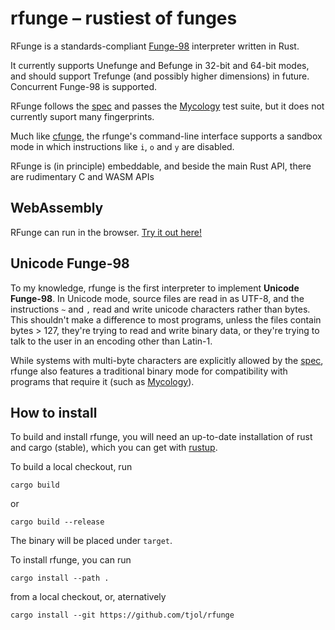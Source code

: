 # rfunge – rustiest of funges

RFunge is a standards-compliant [Funge-98] interpreter written in Rust.

It currently supports Unefunge and Befunge in 32-bit and 64-bit modes, and
should support Trefunge (and possibly higher dimensions) in future.
Concurrent Funge-98 is supported.

RFunge follows the [spec] and passes the [Mycology] test suite, but it does not
currently suport many fingerprints.

Much like [cfunge], the rfunge's command-line interface supports a sandbox mode
in which instructions like `i`, `o` and `y` are disabled.

RFunge is (in principle) embeddable, and beside the main Rust API, there are
rudimentary C and WASM APIs

## WebAssembly

RFunge can run in the browser. [Try it out here!](https://tjol.eu/rfunge/)

## Unicode Funge-98

To my knowledge, rfunge is the first interpreter to implement **Unicode Funge-98**.
In Unicode mode, source files are read in as UTF-8, and the instructions `~` and
`,` read and write unicode characters rather than bytes. This shouldn't make a
difference to most programs, unless the files contain bytes > 127, they're
trying to read and write binary data, or they're trying to talk to the user in
an encoding other than Latin-1.

While systems with multi-byte characters are explicitly allowed by the [spec],
rfunge also features a traditional binary mode for compatibility with programs
that require it (such as [Mycology]).

## How to install

To build and install rfunge, you will need an up-to-date installation of rust
and cargo (stable), which you can get with [rustup](https://rustup.rs/).

To build a local checkout, run

    cargo build

or

    cargo build --release

The binary will be placed under `target`.

To install rfunge, you can run

    cargo install --path .

from a local checkout, or, aternatively

    cargo install --git https://github.com/tjol/rfunge


[Funge-98]: https://esolangs.org/wiki/Funge-98
[spec]: https://github.com/catseye/Funge-98/blob/master/doc/funge98.markdown
[Mycology]: https://github.com/Deewiant/Mycology
[cfunge]: https://github.com/VorpalBlade/cfunge
